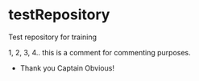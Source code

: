 # testRepository
Test repository for training


1, 2, 3, 4.. this is a comment for commenting purposes.

- Thank you Captain Obvious!

